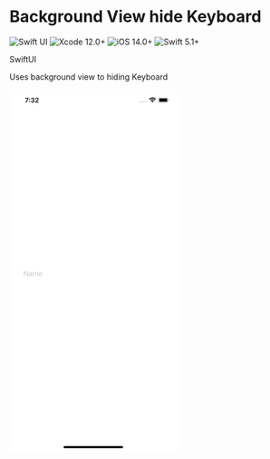 # Background View hide Keyboard

![Swift UI](https://img.shields.io/badge/-SwiftUI-orange)
![Xcode 12.0+](https://img.shields.io/badge/Xcode-12%2B-blue.svg)
![iOS 14.0+](https://img.shields.io/badge/iOS-11.0%2B-blue.svg)
![Swift 5.1+](https://img.shields.io/badge/Swift-5.1%2B-brightgreen.svg)


SwiftUI

Uses background view to hiding Keyboard

![gackgoundViewHideKeybaord](./Gif/backgroundViewHideKeyboard.gif)
